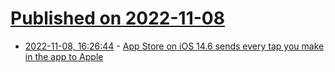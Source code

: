 # [Published on 2022-11-08](index.md)

* [2022-11-08, 16:26:44](https://news.ycombinator.com/item?id=33520775) - [App Store on iOS 14.6 sends every tap you make in the app to Apple](https://twitter.com/mysk_co/status/1588308341780262912)
